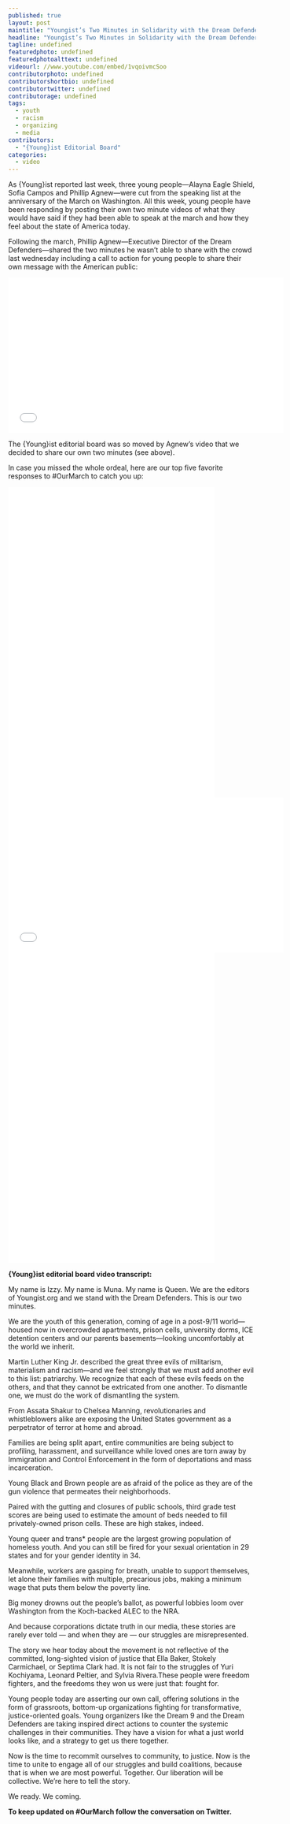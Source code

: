 ```yaml
---
published: true
layout: post
maintitle: "Youngist’s Two Minutes in Solidarity with the Dream Defenders and #OurMarch  - {Young}ist"
headline: "Youngist’s Two Minutes in Solidarity with the Dream Defenders and #OurMarch "
tagline: undefined
featuredphoto: undefined
featuredphotoalttext: undefined
videourl: //www.youtube.com/embed/1vqoivmcSoo
contributorphoto: undefined
contributorshortbio: undefined
contributortwitter: undefined
contributorage: undefined
tags: 
  - youth
  - racism
  - organizing
  - media
contributors: 
  - "{Young}ist Editorial Board"
categories: 
  - video
---
```


As {Young}ist reported last week, three young people—Alayna Eagle Shield, Sofia Campos and Phillip Agnew—were cut from the speaking list at the anniversary of the March on Washington. All this week, young people have been responding by posting their own two minute videos of what they would have said if they had been able to speak at the march and how they feel about the state of America today.

Following the march, Phillip Agnew—Executive Director of the Dream Defenders—shared the two minutes he wasn’t able to share with the crowd last wednesday including a call to action for young people to share their own message with the American public:

<iframe width="560" height="315" src="//www.youtube.com/embed/Sa7KBq0q5bU" frameborder="0" allowfullscreen></iframe>

The {Young}ist editorial board was so moved by Agnew’s video that we decided to share our own two minutes (see above).

In case you missed the whole ordeal, here are our top five favorite responses to #OurMarch to catch you up:

<iframe width="420" height="315" src="//www.youtube.com/embed/DAycd01c-To" frameborder="0" allowfullscreen></iframe>

<iframe width="420" height="315" src="//www.youtube.com/embed/dR9FPiToa5Y" frameborder="0" allowfullscreen></iframe>

<iframe width="560" height="315" src="//www.youtube.com/embed/FC5pkLw-jr8" frameborder="0" allowfullscreen></iframe>

<iframe width="420" height="315" src="//www.youtube.com/embed/GW4fuswASf8" frameborder="0" allowfullscreen></iframe>

<iframe width="420" height="315" src="//www.youtube.com/embed/7-NK_xjt1tQ" frameborder="0" allowfullscreen></iframe>

**{Young}ist editorial board video transcript:**

My name is Izzy. My name is Muna. My name is Queen. We are the editors of Youngist.org and we stand with the Dream Defenders. This is our two minutes.

We are the youth of this generation, coming of age in a post-9/11 world—housed now in overcrowded apartments, prison cells, university dorms, ICE detention centers and our parents basements—looking uncomfortably at the world we inherit.

Martin Luther King Jr. described the great three evils of militarism, materialism and racism—and we feel strongly that we must add another evil to this list: patriarchy. We recognize that each of these evils feeds on the others, and that they cannot be extricated from one another. To dismantle one, we must do the work of dismantling the system.

From Assata Shakur to Chelsea Manning, revolutionaries and whistleblowers alike are exposing the United States government as a perpetrator of terror at home and abroad.

Families are being split apart, entire communities are being subject to profiling, harassment, and surveillance while loved ones are torn away by Immigration and Control Enforcement in the form of deportations and mass incarceration.

Young Black and Brown people are as afraid of the police as they are of the gun violence that permeates their neighborhoods.

Paired with the gutting and closures of public schools, third grade test scores are being used to estimate the amount of beds needed to fill privately-owned prison cells. These are high stakes, indeed.

Young queer and trans* people are the largest growing population of homeless youth. And you can still be fired for your sexual orientation in 29 states and for your gender identity in 34.

Meanwhile, workers are gasping for breath, unable to support themselves, let alone their families with multiple, precarious jobs, making a minimum wage that puts them below the poverty line.

Big money drowns out the people’s ballot, as powerful lobbies loom over Washington from the Koch-backed ALEC to the NRA.

And because corporations dictate truth in our media, these stories are rarely ever told — and when they are — our struggles are misrepresented.

The story we hear today about the movement is not reflective of the committed, long-sighted vision of justice that Ella Baker, Stokely Carmichael, or Septima Clark had. It is not fair to the struggles of Yuri Kochiyama, Leonard Peltier, and Sylvia Rivera.These people were freedom fighters, and the freedoms they won us were just that: fought for.

Young people today are asserting our own call, offering solutions in the form of grassroots, bottom-up organizations fighting for transformative, justice-oriented goals. Young organizers like the Dream 9 and the Dream Defenders are taking inspired direct actions to counter the systemic challenges in their communities. They have a vision for what a just world looks like, and a strategy to get us there together.

Now is the time to recommit ourselves to community, to justice. Now is the time to unite to engage all of our struggles and build coalitions, because that is when we are most powerful. Together. Our liberation will be collective. We’re here to tell the story.  

We ready. 
We coming. 

**To keep updated on #OurMarch follow the conversation on Twitter.**